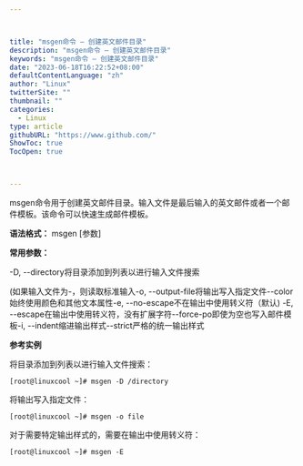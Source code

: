 ```yaml
---



title: "msgen命令 – 创建英文邮件目录"
description: "msgen命令 – 创建英文邮件目录"
keywords: "msgen命令 – 创建英文邮件目录"
date: "2023-06-18T16:22:52+08:00"
defaultContentLanguage: "zh"
author: "Linux"
twitterSite: ""
thumbnail: ""
categories:
  - Linux
type: article
githubURL: "https://www.github.com/"
ShowToc: true
TocOpen: true



---
```


msgen命令用于创建英文邮件目录。输入文件是最后输入的英文邮件或者一个邮件模板。该命令可以快速生成邮件模板。

**语法格式：** msgen [参数]

**常用参数：**

-D, --directory将目录添加到列表以进行输入文件搜索

(如果输入文件为-，则读取标准输入-o, --output-file将输出写入指定文件--color始终使用颜色和其他文本属性-e, --no-escape不在输出中使用转义符（默认) -E, --escape在输出中使用转义符，没有扩展字符--force-po即使为空也写入邮件模板-i, --indent缩进输出样式--strict严格的统一输出样式

**参考实例**

将目录添加到列表以进行输入文件搜索：

```
[root@linuxcool ~]# msgen -D /directory
```

将输出写入指定文件：

```
[root@linuxcool ~]# msgen -o file
```

对于需要特定输出样式的，需要在输出中使用转义符：

```
[root@linuxcool ~]# msgen -E
```